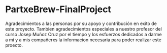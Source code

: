 # PartxeBrew-FinalProject
Agradecimientos a las personas por su apoyo y contribución en exito de este proyecto.
Tambien agradecimientos especiales a nuestro profesor del curso Josep Muñoz Cruz por el tiempo y los esfuerzos dedicados a darme a mi y a mis compañerxs la informacion necesaria para poder realizar este proecto.

